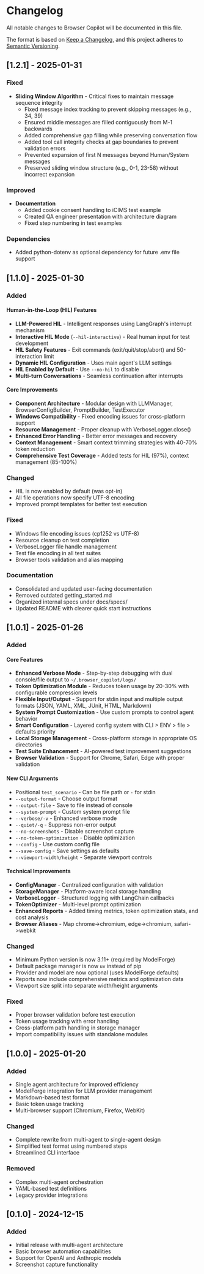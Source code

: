 # Changelog

All notable changes to Browser Copilot will be documented in this file.

The format is based on [Keep a Changelog](https://keepachangelog.com/en/1.0.0/),
and this project adheres to [Semantic Versioning](https://semver.org/spec/v2.0.0.html).

## [1.2.1] - 2025-01-31

### Fixed
- **Sliding Window Algorithm** - Critical fixes to maintain message sequence integrity
  - Fixed message index tracking to prevent skipping messages (e.g., 34, 39)
  - Ensured middle messages are filled contiguously from M-1 backwards
  - Added comprehensive gap filling while preserving conversation flow
  - Added tool call integrity checks at gap boundaries to prevent validation errors
  - Prevented expansion of first N messages beyond Human/System messages
  - Preserved sliding window structure (e.g., 0-1, 23-58) without incorrect expansion

### Improved
- **Documentation**
  - Added cookie consent handling to iCIMS test example
  - Created QA engineer presentation with architecture diagram
  - Fixed step numbering in test examples

### Dependencies
- Added python-dotenv as optional dependency for future .env file support

## [1.1.0] - 2025-01-30

### Added

#### Human-in-the-Loop (HIL) Features
- **LLM-Powered HIL** - Intelligent responses using LangGraph's interrupt mechanism
- **Interactive HIL Mode** (`--hil-interactive`) - Real human input for test development
- **HIL Safety Features** - Exit commands (exit/quit/stop/abort) and 50-interaction limit
- **Dynamic HIL Configuration** - Uses main agent's LLM settings
- **HIL Enabled by Default** - Use `--no-hil` to disable
- **Multi-turn Conversations** - Seamless continuation after interrupts

#### Core Improvements
- **Component Architecture** - Modular design with LLMManager, BrowserConfigBuilder, PromptBuilder, TestExecutor
- **Windows Compatibility** - Fixed encoding issues for cross-platform support
- **Resource Management** - Proper cleanup with VerboseLogger.close()
- **Enhanced Error Handling** - Better error messages and recovery
- **Context Management** - Smart context trimming strategies with 40-70% token reduction
- **Comprehensive Test Coverage** - Added tests for HIL (97%), context management (85-100%)

### Changed
- HIL is now enabled by default (was opt-in)
- All file operations now specify UTF-8 encoding
- Improved prompt templates for better test execution

### Fixed
- Windows file encoding issues (cp1252 vs UTF-8)
- Resource cleanup on test completion
- VerboseLogger file handle management
- Test file encoding in all test suites
- Browser tools validation and alias mapping

### Documentation
- Consolidated and updated user-facing documentation
- Removed outdated getting_started.md
- Organized internal specs under docs/specs/
- Updated README with clearer quick start instructions

## [1.0.1] - 2025-01-26

### Added

#### Core Features
- **Enhanced Verbose Mode** - Step-by-step debugging with dual console/file output to `~/.browser_copilot/logs/`
- **Token Optimization Module** - Reduces token usage by 20-30% with configurable compression levels
- **Flexible Input/Output** - Support for stdin input and multiple output formats (JSON, YAML, XML, JUnit, HTML, Markdown)
- **System Prompt Customization** - Use custom prompts to control agent behavior
- **Smart Configuration** - Layered config system with CLI > ENV > file > defaults priority
- **Local Storage Management** - Cross-platform storage in appropriate OS directories
- **Test Suite Enhancement** - AI-powered test improvement suggestions
- **Browser Validation** - Support for Chrome, Safari, Edge with proper validation

#### New CLI Arguments
- Positional `test_scenario` - Can be file path or `-` for stdin
- `--output-format` - Choose output format
- `--output-file` - Save to file instead of console
- `--system-prompt` - Custom system prompt file
- `--verbose/-v` - Enhanced verbose mode
- `--quiet/-q` - Suppress non-error output
- `--no-screenshots` - Disable screenshot capture
- `--no-token-optimization` - Disable optimization
- `--config` - Use custom config file
- `--save-config` - Save settings as defaults
- `--viewport-width/height` - Separate viewport controls

#### Technical Improvements
- **ConfigManager** - Centralized configuration with validation
- **StorageManager** - Platform-aware local storage handling
- **VerboseLogger** - Structured logging with LangChain callbacks
- **TokenOptimizer** - Multi-level prompt optimization
- **Enhanced Reports** - Added timing metrics, token optimization stats, and cost analysis
- **Browser Aliases** - Map chrome->chromium, edge->chromium, safari->webkit

### Changed
- Minimum Python version is now 3.11+ (required by ModelForge)
- Default package manager is now `uv` instead of pip
- Provider and model are now optional (uses ModelForge defaults)
- Reports now include comprehensive metrics and optimization data
- Viewport size split into separate width/height arguments

### Fixed
- Proper browser validation before test execution
- Token usage tracking with error handling
- Cross-platform path handling in storage manager
- Import compatibility issues with standalone modules

## [1.0.0] - 2025-01-20

### Added
- Single agent architecture for improved efficiency
- ModelForge integration for LLM provider management
- Markdown-based test format
- Basic token usage tracking
- Multi-browser support (Chromium, Firefox, WebKit)

### Changed
- Complete rewrite from multi-agent to single-agent design
- Simplified test format using numbered steps
- Streamlined CLI interface

### Removed
- Complex multi-agent orchestration
- YAML-based test definitions
- Legacy provider integrations

## [0.1.0] - 2024-12-15

### Added
- Initial release with multi-agent architecture
- Basic browser automation capabilities
- Support for OpenAI and Anthropic models
- Screenshot capture functionality
